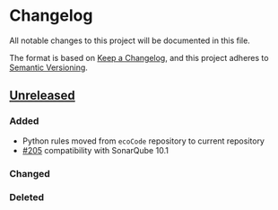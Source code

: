 # Changelog

All notable changes to this project will be documented in this file.

The format is based on [Keep a Changelog](https://keepachangelog.com/en/1.0.0/),
and this project adheres to [Semantic Versioning](https://semver.org/spec/v2.0.0.html).

## [Unreleased]

### Added

- Python rules moved from `ecoCode` repository to current repository
- [#205](https://github.com/green-code-initiative/ecoCode/issues/205) compatibility with SonarQube 10.1

### Changed

### Deleted

[unreleased]: https://github.com/green-code-initiative/ecoCode-python/compare/v0.0.1...HEAD
